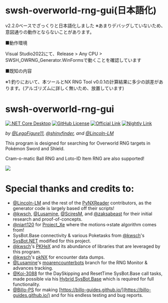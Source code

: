 # swsh-overworld-rng-gui(日本語化)
v2.2.0ベースでざっくりと日本語化しました
※あまりデバッグしていないため、意図通りの動作とならないことがあります。

■動作環境

Visual Studio2022にて、Release > Any CPU > SWSH_OWRNG_Generator.WinFormsで動くことを確認しています

■既知の内容

※1:釣りにおいて、本ツールとNX RNG Tool v0.0.1の計算結果に多少の誤差があります。(アルゴリズムに詳しく無いため、放置しています)


# swsh-overworld-rng-gui
[![.NET Core Desktop](https://github.com/LegoFigure11/swsh-overworld-rng-gui/actions/workflows/dotnet-desktop.yml/badge.svg)](https://github.com/LegoFigure11/swsh-overworld-rng-gui/actions/workflows/dotnet-desktop.yml) [![GitHub License](https://img.shields.io/github/license/legofigure11/swsh-overworld-rng-gui?color=ff69b4)](https://github.com/LegoFigure11/swsh-overworld-rng-gui/blob/main/LICENSE) [![Official Link](https://img.shields.io/badge/Official%20Release-Download-brightgreen)](https://github.com/LegoFigure11/swsh-overworld-rng-gui/releases/latest) [![Nightly Link](https://img.shields.io/badge/Latest%20Commit-Direct%20Download-blue)](https://nightly.link/LegoFigure11/swsh-overworld-rng-gui/workflows/dotnet-desktop/main/SWSH-Overworld-RNG-GUI.zip)

_by [@LegoFigure11](https://github.com/LegoFigure11/), [@shinyfinder](https://github.com/shinyfinder/), and [@Lincoln-LM](https://github.com/Lincoln-LM/)_

This program is designed for searching for Overworld RNG targets in Pokémon Sword and Shield.

Cram-o-matic Ball RNG and Loto-ID Item RNG are also supported!

![](https://i.imgur.com/wkZB9YJ.png)

Special thanks and credits to:
=====

- [@Lincoln-LM](https://github.com/Lincoln-LM/) and the rest of the [PyNXReader](https://github.com/Lincoln-LM/PyNXReader) contributors, as the generator code is largely based off their scripts!
- [@kwsch](https://github.com/kwsch/), [@Lusamine](https://github.com/Lusamine/), [@SciresM](https://github.com/sciresm/), and [@zaksabeast](https://github.com/zaksabeast/) for their initial research and proof-of-concepts.
- [@niart120](https://github.com/niart120/) for [Project_Xe](https://github.com/niart120/Project_Xe) where the motions->state algorithm comes from!
- SysBot.Base connectivity & various Poketasks from [@kwsch](https://github.com/kwsch)'s [SysBot.NET](https://github.com/kwsch/SysBot.NET) modified for this project.
- [@kwsch](https://github.com/kwsch)'s [PKHeX](https://github.com/kwsch/PKHeX/) and its abundance of libraries that are leveraged by this program.
- [@kwsch](https://github.com/kwsch)'s [pkNX](https://github.com/kwsch/pkNX) for encounter data dumps.
- [@Lusamine](https://github.com/Lusamine/)'s [moarencounterbots](https://github.com/Lusamine/SysBot.NET/tree/moarencounterbots) branch for the RNG Monitor & advances tracking.
- [@Koi-3088](https://github.com/Koi-3088) for the DaySkipping and ResetTime SysBot.Base call tasks, made possible via his [Hybrid SysBot.Base](https://github.com/Koi-3088/sys-usb-botbase) which is required for full functionality.
- [@Billo-PS](https://github.com/Billo-PS) for making [https://billo-guides.github.io/](https://billo-guides.github.io/) and for his endless testing and bug reports.

